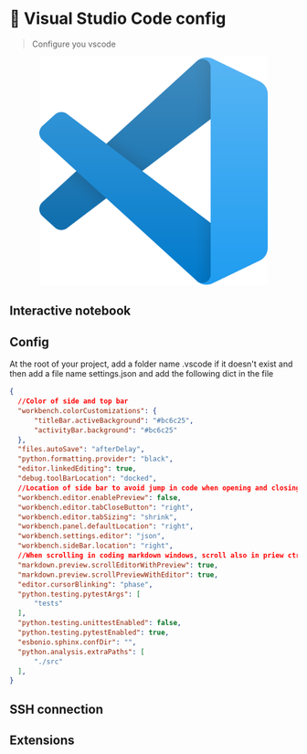 # 🌱 Visual Studio Code config
> Configure you vscode

<p align="center">
<img src="img/vscode.png" alt="Description de l'image" width="400">
<p>

## Interactive notebook

## Config
At the root of your project, add a folder name .vscode if it doesn't exist and then add a file name settings.json and add the following dict in the file 
 
```json
{
  //Color of side and top bar
  "workbench.colorCustomizations": {
      "titleBar.activeBackground": "#bc6c25",
      "activityBar.background": "#bc6c25"
  },
  "files.autoSave": "afterDelay",
  "python.formatting.provider": "black",
  "editor.linkedEditing": true,
  "debug.toolBarLocation": "docked",
  //Location of side bar to avoid jump in code when opening and closing it
  "workbench.editor.enablePreview": false,
  "workbench.editor.tabCloseButton": "right",
  "workbench.editor.tabSizing": "shrink",
  "workbench.panel.defaultLocation": "right",
  "workbench.settings.editor": "json",
  "workbench.sideBar.location": "right",
  //When scrolling in coding markdown windows, scroll also in priew ctrl+shift+v to get preview
  "markdown.preview.scrollEditorWithPreview": true,
  "markdown.preview.scrollPreviewWithEditor": true,
  "editor.cursorBlinking": "phase",
  "python.testing.pytestArgs": [
      "tests"
  ],
  "python.testing.unittestEnabled": false,
  "python.testing.pytestEnabled": true,
  "esbonio.sphinx.confDir": "",
  "python.analysis.extraPaths": [
      "./src"
  ],
}
```
  
  
## SSH connection

## Extensions
